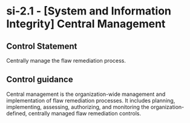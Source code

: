 # si-2.1 - \[System and Information Integrity\] Central Management

## Control Statement

Centrally manage the flaw remediation process.

## Control guidance

Central management is the organization-wide management and implementation of flaw remediation processes. It includes planning, implementing, assessing, authorizing, and monitoring the organization-defined, centrally managed flaw remediation controls.
